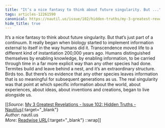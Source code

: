 ```yaml
---
title: "It’s a nice fantasy to think about future singularity. But ..."
tags: articles-12261590
canonical: https://nautil.us/issue/102/hidden-truths/my-3-greatest-revelations
hide_title: true
---
```


It’s a nice fantasy to think about future singularity. But that’s just part of a continuum. It really began when biology started to implement information external to itself in the way humans did it. Transcendence moved life to a different kind of instantiation 200,000 years ago. Humans distinguished themselves by enabling knowledge, by enabling information, to be carried through time in a far more explicit way than any other species had done. Termites build and leave behind a nest, and it’s an extraordinary structure. Birds too. But there’s no evidence that any other species leaves information that is so meaningful for subsequent generations as us. The real singularity was that point at which specific information about the world, about experiences, about ideas, about inventions and creations, began to live alongside us.


[[_Source_: [My 3 Greatest Revelations - Issue 102: Hidden Truths - Nautilus](https://nautil.us/issue/102/hidden-truths/my-3-greatest-revelations){:target="_blank"}<br>
_Author_: nautil.us<br>
_More_: [Readwise URL](https://readwise.io/open/258222316){:target="_blank"}
::wrap]]
